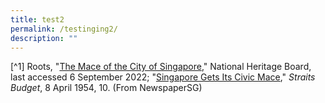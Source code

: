 ```yaml
---
title: test2
permalink: /testinging2/
description: ""
---
```

[^1] Roots, "[The Mace of the City of Singapore](https://www.roots.gov.sg/Collection-Landing/listing/1108609)," National Heritage Board, last accessed 6 September 2022; "[Singapore Gets Its Civic Mace](http://eresources.nlb.gov.sg/newspapers/Digitised/Article/straitsbudget19540408-1.2.38)," *Straits Budget*, 8 April 1954, 10. (From NewspaperSG)

